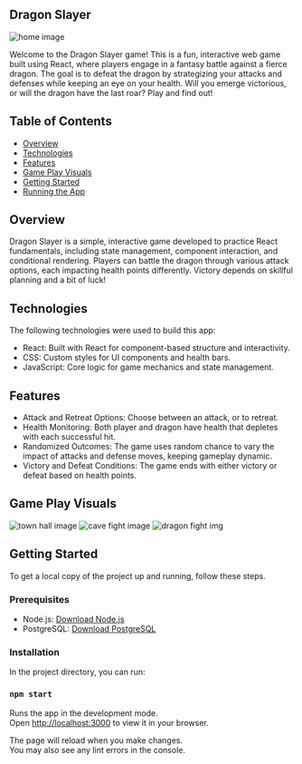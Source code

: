 ## Dragon Slayer
![home image](dragon-slayer/public/dragon_slayer.png)

Welcome to the Dragon Slayer game! This is a fun, interactive web game built using React, where players engage in a fantasy battle against a fierce dragon. The goal is to defeat the dragon by strategizing your attacks and defenses while keeping an eye on your health. Will you emerge victorious, or will the dragon have the last roar? Play and find out!

## Table of Contents
- [Overview](#overview)
- [Technologies](#technologies)
- [Features](#features)
- [Game Play Visuals](#game-play-visuals)
- [Getting Started](#getting-started)
- [Running the App](#running-the-app)


## Overview
Dragon Slayer is a simple, interactive game developed to practice React fundamentals, including state management, component interaction, and conditional rendering. Players can battle the dragon through various attack options, each impacting health points differently. Victory depends on skillful planning and a bit of luck!

## Technologies

The following technologies were used to build this app:

- React: Built with React for component-based structure and interactivity.
- CSS: Custom styles for UI components and health bars.
- JavaScript: Core logic for game mechanics and state management.

## Features

- Attack and Retreat Options: Choose between an attack, or to retreat.
- Health Monitoring: Both player and dragon have health that depletes with each successful hit.
- Randomized Outcomes: The game uses random chance to vary the impact of attacks and defense moves, keeping gameplay dynamic.
- Victory and Defeat Conditions: The game ends with either victory or defeat based on health points.

## Game Play Visuals
![town hall image](dragon-slayer/public/d_s_img1.png)
![cave fight image](dragon-slayer/public/dsimg3.png)
![dragon fight img](dragon-slayer/public/dsimg2.png)
## Getting Started

To get a local copy of the project up and running, follow these steps.

### Prerequisites

- Node.js: [Download Node.js](https://nodejs.org/)
- PostgreSQL: [Download PostgreSQL](https://www.postgresql.org/)

### Installation

In the project directory, you can run:
### `npm start`

Runs the app in the development mode.\
Open [http://localhost:3000](http://localhost:3000) to view it in your browser.

The page will reload when you make changes.\
You may also see any lint errors in the console.

